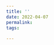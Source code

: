 ```yaml
---
title: ''
date: 2022-04-07
permalink: 
tags:
  
---
```


<!-- This post will show up by default. To disable scheduling of future posts, edit `config.yml` and set `future: false`.  -->
<!-- /posts/2014/08/blog-post-3/ -->